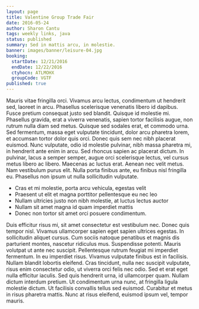 ```yaml
---
layout: page
title: Valentine Group Trade Fair
date: 2016-05-24
author: Sharon Cantu
tags: weekly links, java
status: published
summary: Sed in mattis arcu, in molestie.
banner: images/banner/leisure-04.jpg
booking:
  startDate: 12/21/2016
  endDate: 12/22/2016
  ctyhocn: ATLMOHX
  groupCode: VGTF
published: true
---
```

Mauris vitae fringilla orci. Vivamus arcu lectus, condimentum ut hendrerit sed, laoreet in arcu. Phasellus scelerisque venenatis libero id dapibus. Fusce pretium consequat justo sed blandit. Quisque id molestie mi. Phasellus gravida, erat a viverra venenatis, sapien tortor facilisis augue, non rutrum nulla diam sed metus. Quisque sed sodales erat, et commodo urna. Sed fermentum, massa eget vulputate tincidunt, dolor arcu pharetra lorem, et accumsan tortor dolor quis orci. Donec quis sem nec nibh placerat euismod.
Nunc vulputate, odio id molestie pulvinar, nibh massa pharetra mi, in hendrerit ante enim in arcu. Sed rhoncus sapien ac placerat dictum. In pulvinar, lacus a semper semper, augue orci scelerisque lectus, vel cursus metus libero ac libero. Maecenas ac luctus erat. Aenean nec velit metus. Nam vestibulum purus elit. Nulla porta finibus ante, eu finibus nisl fringilla eu. Phasellus non ipsum ut nulla sollicitudin vulputate.

* Cras et mi molestie, porta arcu vehicula, egestas velit
* Praesent ut elit et magna porttitor pellentesque eu nec leo
* Nullam ultricies justo non nibh molestie, at luctus lectus auctor
* Nullam sit amet magna id quam imperdiet mattis
* Donec non tortor sit amet orci posuere condimentum.

Duis efficitur risus mi, sit amet consectetur est vestibulum nec. Donec quis tempor nisl. Vivamus ullamcorper sapien eget sapien ultrices egestas. In sollicitudin aliquet cursus. Cum sociis natoque penatibus et magnis dis parturient montes, nascetur ridiculus mus. Suspendisse potenti. Mauris volutpat ut ante nec suscipit. Pellentesque rutrum feugiat mi imperdiet fermentum. In eu imperdiet risus. Vivamus vulputate finibus est in facilisis.
Nullam blandit lobortis eleifend. Cras tincidunt, nulla nec suscipit vulputate, risus enim consectetur odio, ut viverra orci felis nec odio. Sed et erat eget nulla efficitur iaculis. Sed quis hendrerit urna, id ullamcorper quam. Nullam dictum interdum pretium. Ut condimentum urna nunc, at fringilla ligula molestie dictum. Ut facilisis convallis tellus sed euismod. Curabitur et metus in risus pharetra mattis. Nunc at risus eleifend, euismod ipsum vel, tempor mauris.
